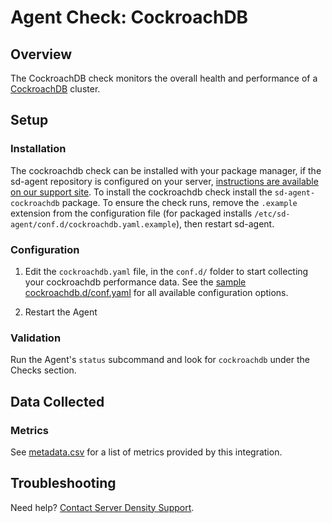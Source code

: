 # Agent Check: CockroachDB

## Overview

The CockroachDB check monitors the overall health and performance of a [CockroachDB][1] cluster.

## Setup

### Installation

The cockroachdb check can be installed with your package manager, if the sd-agent repository is configured on your server, [instructions are available on our support site](https://support.serverdensity.com/hc/en-us/search?query=cockroachdb). To install the cockroachdb check install the `sd-agent-cockroachdb` package. To ensure the check runs, remove the `.example` extension from the configuration file (for packaged installs `/etc/sd-agent/conf.d/cockroachdb.yaml.example`), then restart sd-agent.

### Configuration

1. Edit the `cockroachdb.yaml` file, in the `conf.d/` folder to start collecting your cockroachdb performance data.
   See the [sample cockroachdb.d/conf.yaml][2] for all available configuration options.

2. Restart the Agent

### Validation

Run the Agent's `status` subcommand and look for `cockroachdb` under the Checks section.

## Data Collected

### Metrics

See [metadata.csv][3] for a list of metrics provided by this integration.

## Troubleshooting

Need help? [Contact Server Density Support](mailto:hello@serverdensity.com).

[1]: https://www.cockroachlabs.com/product/cockroachdb/
[2]: https://github.com/serverdensity/sd-agent-core-plugins/blob/master/cockroachdb/conf.yaml.example
[3]: https://github.com/serverdensity/sd-agent-core-plugins/blob/master/cockroachdb/metadata.csv

